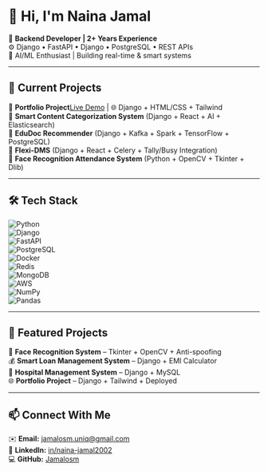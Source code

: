 # 👋 Hi, I'm Naina Jamal  

🎯 **Backend Developer | 2+ Years Experience**  
⚙️ Django • FastAPI • Django • PostgreSQL • REST APIs  
🧠 AI/ML Enthusiast | Building real-time & smart systems  

---

## 🚀 Current Projects  
🔹 **Portfolio Project**[Live Demo](http://jamalosm.pythonanywhere.com) | 🌐 Django + HTML/CSS + Tailwind  
🔹 **Smart Content Categorization System** (Django + React + AI + Elasticsearch)  
🔹 **EduDoc Recommender** (Django + Kafka + Spark + TensorFlow + PostgreSQL)  
🔹 **Flexi-DMS** (Django + React + Celery + Tally/Busy Integration)  
🔹 **Face Recognition Attendance System** (Python + OpenCV + Tkinter + Dlib)  

---

## 🛠️ Tech Stack  
![Python](https://img.shields.io/badge/Python-3776AB?logo=python&logoColor=white)  
![Django](https://img.shields.io/badge/Django-092E20?logo=django&logoColor=white)  
![FastAPI](https://img.shields.io/badge/FastAPI-009688?logo=fastapi&logoColor=white)  
![PostgreSQL](https://img.shields.io/badge/PostgreSQL-316192?logo=postgresql&logoColor=white)  
![Docker](https://img.shields.io/badge/Docker-2496ED?logo=docker&logoColor=white)  
![Redis](https://img.shields.io/badge/Redis-DC382D?logo=redis&logoColor=white)  
![MongoDB](https://img.shields.io/badge/MongoDB-47A248?logo=mongodb&logoColor=white)  
![AWS](https://img.shields.io/badge/AWS-232F3E?logo=amazon-aws&logoColor=white)  
![NumPy](https://img.shields.io/badge/NumPy-013243?logo=numpy&logoColor=white)  
![Pandas](https://img.shields.io/badge/Pandas-150458?logo=pandas&logoColor=white)  


---

## 📌 Featured Projects  
🔐 **Face Recognition System** – Tkinter + OpenCV + Anti-spoofing  
💰 **Smart Loan Management System** – Django + EMI Calculator  
🏥 **Hospital Management System** – Django + MySQL  
🌐 **Portfolio Project** – Django + Tailwind + Deployed  

---

## 📫 Connect With Me  
✉️ **Email:** jamalosm.uniq@gmail.com  
💼 **LinkedIn:** [in/naina-jamal2002](https://linkedin.com/in/naina-jamal2002)  
💻 **GitHub:** [Jamalosm](https://github.com/Jamalosm)  

